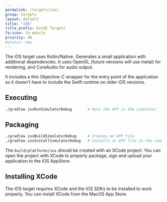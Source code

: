 ```yaml
---
permalink: /targets/ios/
group: targets
layout: default
title: "iOS"
title_prefix: KorGE Targets
fa-icon: fa-mobile
priority: 40
#status: new
---
```


The iOS target uses Kotlin/Native.
Generates a small application with additional dependencies.
It uses OpenGL (future versions will use metal) for rendering,
and CoreAudio for audio output.

It includes a thin Objective-C wrapper
for the entry point of the application so it doesn't have to include the Swift runtime on
older iOS versions.



## Executing

```bash
./gradlew iosRunSimulatorDebug       # Runs the APP in the simulator
```

## Packaging

```bash
./gradlew iosBuildSimulatorDebug     # Creates an APP file
./gradlew iosInstallSimulatorDebug   # Installs an APP file in the simulator
```

The `build/platforms/ios` should be created with an XCode project.
You can open the project with XCode to properly package, sign and upload
your application to the iOS AppStore.

## Installing XCode

The iOS target requires XCode and the iOS SDKs to be installed to work properly.
You can install XCode from the MacOS App Store.
